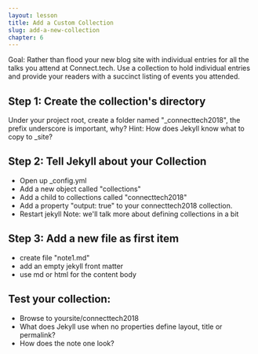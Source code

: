 ```yaml
---
layout: lesson
title: Add a Custom Collection
slug: add-a-new-collection
chapter: 6
---
```

Goal:  Rather than flood your new blog site with individual entries for all
the talks you attend at Connect.tech.  Use a collection to hold individual entries
and provide your readers with a succinct listing of events you attended.

## Step 1: Create the collection's directory
Under your project root,  create a folder named "_connecttech2018",  the prefix
underscore is important, why?
Hint: How does Jekyll know what to copy to _site?


## Step 2: Tell Jekyll about your Collection
* Open up _config.yml
* Add a new object called "collections"
* Add a child to collections called "connecttech2018"
* Add a property "output: true" to your connecttech2018 collection.
* Restart jekyll
Note: we'll talk more about defining collections in a bit


## Step 3: Add a new file as first item

*  create file "note1.md"
* add an empty jekyll front matter
* use md or html for the content body

## Test your collection:

* Browse to yoursite/connecttech2018
* What does Jekyll use when no properties define layout, title or permalink?
* How does the note one look?
